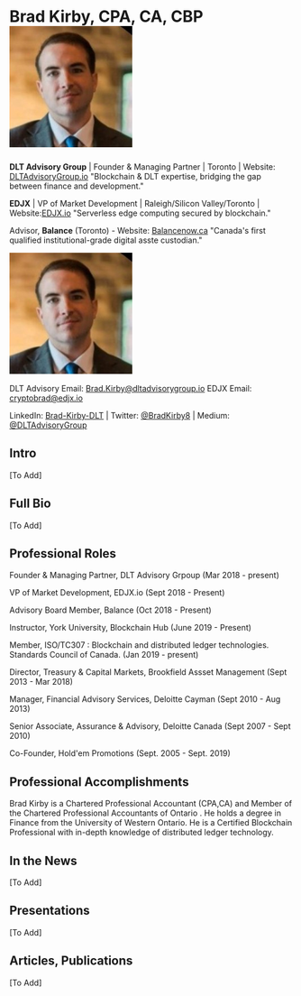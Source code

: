 # Brad Kirby, CPA, CA, CBP              ![AAW](https://github.com/bradkirby85/bio/blob/master/Pics/BradKirby2.jpg)


<b>DLT Advisory Group</b> | Founder & Managing Partner | Toronto | Website: [DLTAdvisoryGroup.io](https://dltadvisorygroup.io) 
"Blockchain & DLT expertise, bridging the gap between finance and development." 

<b>EDJX</b> | VP of Market Development | Raleigh/Silicon Valley/Toronto | Website:[EDJX.io](https://edjx.io) 
"Serverless edge computing secured by blockchain."
  
Advisor, <b>Balance</b> (Toronto) - Website: [Balancenow.ca](https://balancenow.ca/custody)
"Canada's first qualified institutional-grade digital asste custodian."

![AAW](https://github.com/bradkirby85/bio/blob/master/Pics/BradKirby2.jpg)

DLT Advisory Email: [Brad.Kirby@dltadvisorygroup.io](mailto:brad.kirby@dltadvisorygroup.io) 
EDJX Email: [cryptobrad@edjx.io](mailto:brad@edjx.io) 

LinkedIn: [Brad-Kirby-DLT](https://LinkedIn.com/in/brad-kirby-dlt) | Twitter: [@BradKirby8](https://twitter.com/bradkirby8) | Medium:  [@DLTAdvisoryGroup](https://medium.com/@dltadvisorygroup) 

## Intro

[To Add]

## Full Bio

[To Add]

## Professional Roles

Founder & Managing Partner, DLT Advisory Grpoup (Mar 2018 - present)

VP of Market Development, EDJX.io (Sept 2018 - Present)

Advisory Board Member, Balance (Oct 2018 - Present)

Instructor, York University, Blockchain Hub (June 2019 - Present)

Member, ISO/TC307 : Blockchain and distributed ledger technologies. Standards Council of Canada. (Jan 2019 - present)

Director, Treasury & Capital Markets, Brookfield Assset Management (Sept 2013 - Mar 2018)

Manager, Financial Advisory Services, Deloitte Cayman (Sept 2010 - Aug 2013)

Senior Associate, Assurance & Advisory, Deloitte Canada (Sept 2007 - Sept 2010)

Co-Founder, Hold'em Promotions (Sept. 2005 - Sept. 2019)

## Professional Accomplishments

Brad Kirby is a Chartered Professional Accountant (CPA,CA) and Member of the Chartered Professional Accountants of Ontario <Canada>. He holds a degree in Finance from the University of Western Ontario. He is a Certified Blockchain Professional with in-depth knowledge of distributed ledger technology.
  
## In the News

[To Add]

## Presentations

[To Add]

## Articles, Publications

[To Add]


